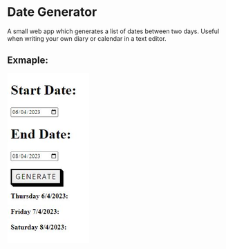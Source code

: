 # Date Generator

A small web app which generates a list of dates between two days. Useful when writing your own diary or calendar in a text editor.

## Exmaple:

![dateGen](dateGenDemo.JPG)
